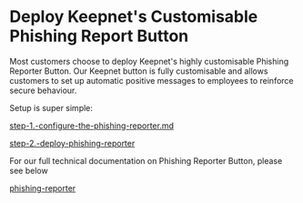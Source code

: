 # Deploy Keepnet's Customisable Phishing Report Button

Most customers choose to deploy Keepnet's highly customisable Phishing Reporter Button. Our Keepnet button is fully customisable and allows customers to set up automatic positive  messages to employees to reinforce secure behaviour.&#x20;

Setup is super simple:

[step-1.-configure-the-phishing-reporter.md](step-1.-configure-the-phishing-reporter.md "mention")

[step-2.-deploy-phishing-reporter](step-2.-deploy-phishing-reporter/ "mention")&#x20;



For our full technical documentation on Phishing Reporter Button, please see below

&#x20;[phishing-reporter](../../../platform/phishing-reporter/ "mention")
